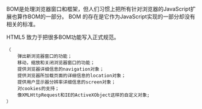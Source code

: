 BOM是处理浏览器窗口和框架，但人们习惯上把所有针对浏览器的JavaScript扩展也算作BOM的一部分。 BOM 的存在是它作为JavaScript实现的一部分却没有相关的标准。 

HTML5 致力于把很多BOM功能写入正式规范。

    （
        弹出新浏览器窗口的功能；
        移动，缩放和关闭浏览器窗口的功能；
        提供浏览器详细信息的navigation对象；
        提供浏览器所加载页面的详细信息的location对象；
        提供用户显示器分辨率详细信息的screen对象；
        对cookies的支持；
        像XMLHttpRequest和IE的ActiveXObject这样的自定义对象;
    ）
